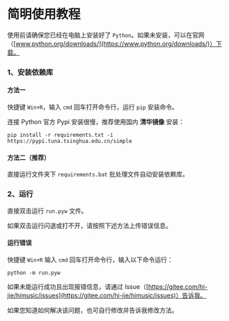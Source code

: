 # 简明使用教程

使用前请确保您已经在电脑上安装好了 `Python`。如果未安装，可以在官网（[www.python.org/downloads/](https://www.python.org/downloads/)）下载。

### 1、安装依赖库

#### 方法一

快捷键 `Win+R`，输入 `cmd` 回车打开命令行，运行 `pip` 安装命令。

连接 Python 官方 Pypi 安装很慢，推荐使用国内 **清华镜像** 安装：

```batch
pip install -r requirements.txt -i https://pypi.tuna.tsinghua.edu.cn/simple
```

#### 方法二（推荐）

直接运行文件夹下 `requirements.bat` 批处理文件自动安装依赖库。

### 2、运行

直接双击运行 `run.pyw` 文件。

如果双击运行闪退或打不开，请按照下述方法上传错误信息。

#### 运行错误

快捷键 `Win+R` 输入 `cmd` 回车打开命令行，输入以下命令运行：

```batch
python -m run.pyw
```

如果未能运行成功且出现报错信息，请通过 Issue（[https://gitee.com/hi-jie/himusic/issues](https://gitee.com/hi-jie/himusic/issues)）告诉我。

如果您知道如何解决该问题，也可自行修改并告诉我修改方法。